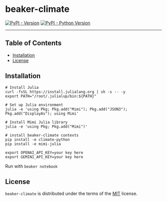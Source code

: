 # beaker-climate

[![PyPI - Version](https://img.shields.io/pypi/v/beaker-climate.svg)](https://pypi.org/project/beaker-climate)
[![PyPI - Python Version](https://img.shields.io/pypi/pyversions/beaker-climate.svg)](https://pypi.org/project/beaker-climate)

-----

## Table of Contents

- [Installation](#installation)
- [License](#license)

## Installation

```console
# Install Julia
curl -fsSL https://install.julialang.org | sh -s -- -y
export PATH="/root/.julialup/bin:${PATH}"

# Set up Julia environment
julia -e 'using Pkg; Pkg.add("Mimi"); Pkg.add("JSON3"); Pkg.add("DisplayAs"); using Mimi'

# Install Mimi Julia library
julia -e 'using Pkg; Pkg.add("Mimi")'

# install beaker-climate contexts
pip install -e climate-python
pip install -e mimi-julia

export OPENAI_API_KEY=your key here
export GEMINI_API_KEY=your key here
```

Run with `beaker notebook`

## License

`beaker-climate` is distributed under the terms of the [MIT](https://spdx.org/licenses/MIT.html) license.
